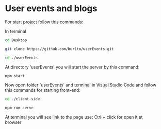 # User events and blogs


For start project follow this commands:

In terminal
```bash
cd Desktop
```

```bash
git clone https://github.com/bur1to/userEvents.git
```

```bash
cd ./userEvents
```

At directory 'userEvents' you will start the server by this command:

```bash
npm start
```

Now open folder 'userEvents' and terminal in Visual Studio Code and follow this commands for starting front-end:
```bash
cd ./client-side
```
```bash
npm run serve
```

At terminal you will see link to the page use:
Ctrl + click for open it at browser
